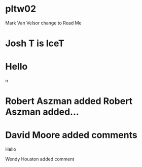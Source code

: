 # pltw02
Mark Van Velsor change to Read Me



Josh T is IceT
=======
Hello
=======
n

Robert Aszman added Robert Aszman added...
=======


David Moore added comments
=======

Hello

Wendy Houston added comment



